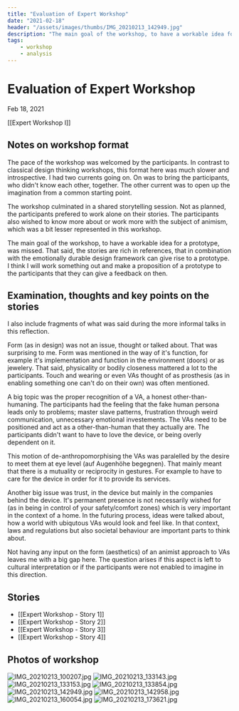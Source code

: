 ```yaml
---
title: "Evaluation of Expert Workshop"
date: "2021-02-18"
header: "/assets/images/thumbs/IMG_20210213_142949.jpg"
description: "The main goal of the workshop, to have a workable idea for a prototype, was missed. That said, the stories are rich in references, that in combination with the emotionally durable design framework can give rise to a prototype. I think I will work something out and make a proposition of a prototype to the participants that they can give a feedback on then."
tags:
    - workshop
    - analysis
---
```

# Evaluation of Expert Workshop
Feb 18, 2021

[[Expert Workshop I]]

## Notes on workshop format
The pace of the workshop was welcomed by the participants. In contrast to classical design thinking workshops, this format here was much slower and introspective. I had two currents going on. On was to bring the participants, who didn't know each other, together. The other current was to open up the imagination from a common starting point.

The workshop culminated in a shared storytelling session. Not as planned, the participants prefered to work alone on their stories. The participants also wished to know more about or work more with the subject of animism, which was a bit lesser represented in this workshop.

The main goal of the workshop, to have a workable idea for a prototype, was missed. That said, the stories are rich in references, that in combination with the emotionally durable design framework can give rise to a prototype. I think I will work something out and make a proposition of a prototype to the participants that they can give a feedback on then.

## Examination, thoughts and key points on the stories
I also include fragments of what was said during the more informal talks in this reflection.

Form (as in design) was not an issue, thought or talked about. That was surprising to me. Form was mentioned in the way of it's function, for example it's implementation and function in the environment (doors) or as jewelery. That said, physicality or bodily closeness mattered a lot to the participants. Touch and wearing or even VAs thought of as prosthesis (as in enabling something one can't do on their own) was often mentioned.

A big topic was the proper recognition of a VA, a honest other-than-humaning. The participants had the feeling that the fake human persona leads only to problems; master slave patterns, frustration through weird communication, unnecessary emotional investements. The VAs need to be positioned and act as a other-than-human that they actually are. The participants didn't want to have to love the device, or being overly dependent on it. 

This motion of de-anthropomorphising the VAs was paralelled by the desire to meet them at eye level (auf Augenhöhe begegnen). That mainly meant that there is a mutuality or reciprocity in gestures. For example to have to care for the device in order for it to provide its services.

Another big issue was trust, in the device but mainly in the companies behind the device. It's permanent presence is not necessarily wished for (as in being in control of your safety/comfort zones) which is very important in the context of a home. In the futuring process, ideas were talked about, how a world with ubiqutous VAs would look and feel like. In that context, laws and regulations but also societal behaviour are important parts to think about.

Not having any input on the form (aesthetics) of an animist approach to VAs leaves me with a big gap here. The question arises if this aspect is left to cultural interpretation or if the participants were not enabled to imagine in this direction.

## Stories
- [[Expert Workshop - Story 1]]
- [[Expert Workshop - Story 2]]
- [[Expert Workshop - Story 3]]
- [[Expert Workshop - Story 4]]

## Photos of workshop
![IMG_20210213_100207.jpg](/assets/images/thumbs/IMG_20210213_100207.jpg)
![IMG_20210213_133143.jpg](/assets/images/thumbs/IMG_20210213_133143.jpg)
![IMG_20210213_133153.jpg](/assets/images/thumbs/IMG_20210213_133153.jpg)
![IMG_20210213_133854.jpg](/assets/images/thumbs/IMG_20210213_133854.jpg)
![IMG_20210213_142949.jpg](/assets/images/thumbs/IMG_20210213_142949.jpg)
![IMG_20210213_142958.jpg](/assets/images/thumbs/IMG_20210213_142958.jpg)
![IMG_20210213_160054.jpg](/assets/images/thumbs/IMG_20210213_160054.jpg)
![IMG_20210213_173621.jpg](/assets/images/thumbs/IMG_20210213_173621.jpg)